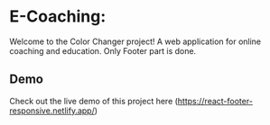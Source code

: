 # E-Coaching: 
Welcome to the Color Changer project! A web application for online coaching and education. Only Footer part is done.

## Demo
Check out the live demo of this project here (https://react-footer-responsive.netlify.app/)

